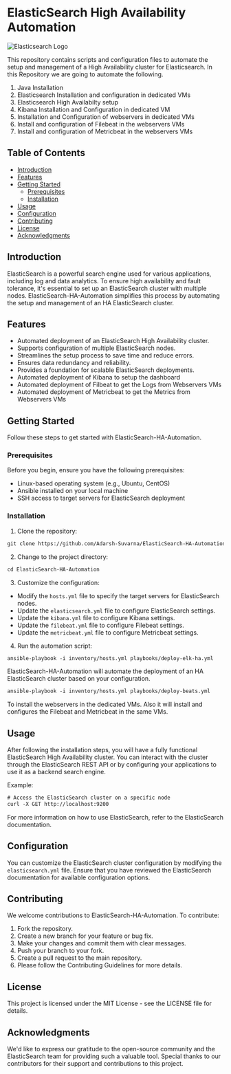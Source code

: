 # ElasticSearch High Availability Automation

![Elasticsearch Logo](https://play.vidyard.com/Gfs339uMBi1CVavZEjXVZ8.jpg)

This repository contains scripts and configuration files to automate the setup and management of a High Availability cluster for Elasticsearch. In this Repository we are going to automate the following.
1. Java Installation
2. Elasticsearch Installation and configuration in dedicated VMs
3. Elasticsearch High Availabilty setup
4. Kibana Installation and Configuration in dedicated VM
5. Installation and Configuration of webservers in dedicated VMs
6. Install and configuration of Filebeat in the webservers VMs
7. Install and configuration of Metricbeat in the webservers VMs

## Table of Contents

- [Introduction](#introduction)
- [Features](#features)
- [Getting Started](#getting-started)
  - [Prerequisites](#prerequisites)
  - [Installation](#installation)
- [Usage](#usage)
- [Configuration](#configuration)
- [Contributing](#contributing)
- [License](#license)
- [Acknowledgments](#acknowledgments)

## Introduction

ElasticSearch is a powerful search engine used for various applications, including log and data analytics. To ensure high availability and fault tolerance, it's essential to set up an ElasticSearch cluster with multiple nodes. ElasticSearch-HA-Automation simplifies this process by automating the setup and management of an HA ElasticSearch cluster.

## Features

- Automated deployment of an ElasticSearch High Availability cluster.
- Supports configuration of multiple ElasticSearch nodes.
- Streamlines the setup process to save time and reduce errors.
- Ensures data redundancy and reliability.
- Provides a foundation for scalable ElasticSearch deployments.
- Automated deployment of Kibana to setup the dashboard
- Automated deployment of Filbeat to get the Logs from Webservers VMs
- Automated deployment of Metricbeat to get the Metrics from Webservers VMs

## Getting Started

Follow these steps to get started with ElasticSearch-HA-Automation.

### Prerequisites

Before you begin, ensure you have the following prerequisites:

- Linux-based operating system (e.g., Ubuntu, CentOS)
- Ansible installed on your local machine
- SSH access to target servers for ElasticSearch deployment

### Installation

1. Clone the repository:

```diff
git clone https://github.com/Adarsh-Suvarna/ElasticSearch-HA-Automation.git
```

2. Change to the project directory:

```diff
cd ElasticSearch-HA-Automation
```

3. Customize the configuration:

- Modify the ```hosts.yml``` file to specify the target servers for ElasticSearch nodes.
- Update the ```elasticsearch.yml``` file to configure ElasticSearch settings.
- Update the ```kibana.yml``` file to configure Kibana settings.
- Update the ```filebeat.yml``` file to configure Filebeat settings.
- Update the ```metricbeat.yml``` file to configure Metricbeat settings.

4. Run the automation script:
```diff
ansible-playbook -i inventory/hosts.yml playbooks/deploy-elk-ha.yml
```
ElasticSearch-HA-Automation will automate the deployment of an HA ElasticSearch cluster based on your configuration.

```diff
ansible-playbook -i inventory/hosts.yml playbooks/deploy-beats.yml
```
To install the webservers in the dedicated VMs. Also it will install and configures the Filebeat and Metricbeat in the same VMs.

## Usage
After following the installation steps, you will have a fully functional ElasticSearch High Availability cluster. You can interact with the cluster through the ElasticSearch REST API or by configuring your applications to use it as a backend search engine.

Example:

```diff
# Access the ElasticSearch cluster on a specific node
curl -X GET http://localhost:9200
```
For more information on how to use ElasticSearch, refer to the ElasticSearch documentation.

## Configuration
You can customize the ElasticSearch cluster configuration by modifying the ```elasticsearch.yml``` file. Ensure that you have reviewed the ElasticSearch documentation for available configuration options.

## Contributing
We welcome contributions to ElasticSearch-HA-Automation. To contribute:

1. Fork the repository.
2. Create a new branch for your feature or bug fix.
3. Make your changes and commit them with clear messages.
4. Push your branch to your fork.
5. Create a pull request to the main repository.
6. Please follow the Contributing Guidelines for more details.

## License
This project is licensed under the MIT License - see the LICENSE file for details.

## Acknowledgments
We'd like to express our gratitude to the open-source community and the ElasticSearch team for providing such a valuable tool. Special thanks to our contributors for their support and contributions to this project.